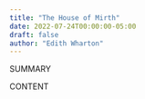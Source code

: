 ```yaml
---
title: "The House of Mirth"
date: 2022-07-24T00:00:00-05:00
draft: false
author: "Edith Wharton"
---
```


SUMMARY

<!--more-->

CONTENT